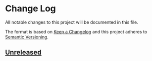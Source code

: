 # Change Log

All notable changes to this project will be documented in this file.

The format is based on [Keep a Changelog](https://keepachangelog.com/) and this project adheres to
[Semantic Versioning](https://semver.org/).

## [Unreleased]

[unreleased]: https://github.com/meltwater/makenew-serverless-nodejs/compare/v0.0.0...HEAD
